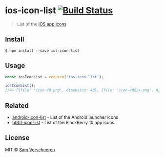 # ios-icon-list [![Build Status](https://travis-ci.org/SamVerschueren/ios-icon-list.svg?branch=master)](https://travis-ci.org/SamVerschueren/ios-icon-list)

> List of the [iOS app icons](https://developer.apple.com/ios/human-interface-guidelines/graphics/app-icon/#app-icon-sizes)


## Install

```
$ npm install --save ios-icon-list
```


## Usage

```js
const iosIconList = require('ios-icon-list');

iosIconList();
//=> [{file: 'icon-40.png', dimension: 40}, {file: 'icon-40@2x.png', dimension: 80}, ...]
```


## Related

- [android-icon-list](https://github.com/SamVerschueren/android-icon-list) - List of the Android launcher icons
- [bb10-icon-list](https://github.com/SamVerschueren/bb10-icon-list) - List of the BlackBerry 10 app icons


## License

MIT © [Sam Verschueren](https://github.com/SamVerschueren)
